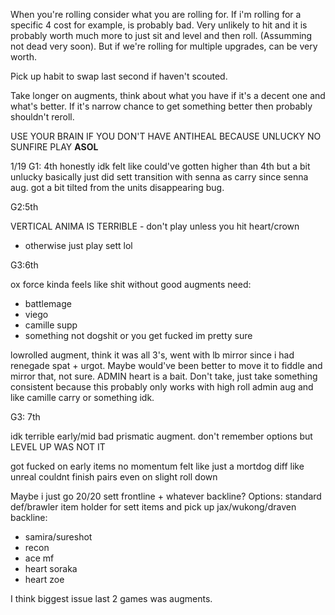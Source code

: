 When you're rolling consider what you are rolling for.
If i'm rolling for a specific 4 cost for example, is probably bad. Very unlikely to hit and it is probably worth much more to
just sit and level and then roll. (Assumming not dead very soon). But if we're rolling for multiple upgrades, can be very worth.

Pick up habit to swap last second if haven't scouted.

Take longer on augments, think about what you have if it's a decent one and what's better. If it's narrow chance to get something better
then probably shouldn't reroll.

USE YOUR BRAIN IF YOU DON'T HAVE ANTIHEAL BECAUSE UNLUCKY NO SUNFIRE PLAY **ASOL**

1/19
G1: 4th
honestly idk felt like could've gotten higher than 4th but a bit unlucky
basically just did sett transition with senna as carry since senna aug. 
got a bit tilted from the units disappearing bug.


G2:5th

VERTICAL ANIMA IS TERRIBLE - don't play unless you hit heart/crown
- otherwise just play sett lol

G3:6th

ox force kinda feels like shit without good augments
need:
- battlemage
- viego
- camille supp
- something not dogshit or you get fucked im pretty sure

lowrolled augment, think it was all 3's, went with lb mirror since i had renegade spat + urgot.
Maybe would've been better to move it to fiddle and mirror that, not sure.
ADMIN heart is a bait. Don't take, just take something consistent because this probably only works with high roll admin aug and like
camille carry or something idk.

G3: 7th

idk
terrible early/mid
bad prismatic augment. don't remember options but LEVEL UP WAS NOT IT

got fucked on early items no momentum
felt like just a mortdog diff like unreal
couldnt finish pairs even on slight roll down

Maybe i just go 20/20 sett frontline + whatever backline?
Options: standard def/brawler item holder for sett items and pick up jax/wukong/draven
backline:
- samira/sureshot
- recon
- ace mf
- heart soraka
- heart zoe


I think biggest issue last 2 games was augments.
